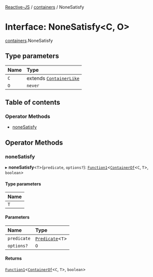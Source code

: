 [Reactive-JS](../README.md) / [containers](../modules/containers.md) / NoneSatisfy

# Interface: NoneSatisfy<C, O\>

[containers](../modules/containers.md).NoneSatisfy

## Type parameters

| Name | Type |
| :------ | :------ |
| `C` | extends [`ContainerLike`](containers.ContainerLike.md) |
| `O` | `never` |

## Table of contents

### Operator Methods

- [noneSatisfy](containers.NoneSatisfy.md#nonesatisfy)

## Operator Methods

### noneSatisfy

▸ **noneSatisfy**<`T`\>(`predicate`, `options?`): [`Function1`](../modules/functions.md#function1)<[`ContainerOf`](../modules/containers.md#containerof)<`C`, `T`\>, `boolean`\>

#### Type parameters

| Name |
| :------ |
| `T` |

#### Parameters

| Name | Type |
| :------ | :------ |
| `predicate` | [`Predicate`](../modules/functions.md#predicate)<`T`\> |
| `options?` | `O` |

#### Returns

[`Function1`](../modules/functions.md#function1)<[`ContainerOf`](../modules/containers.md#containerof)<`C`, `T`\>, `boolean`\>
